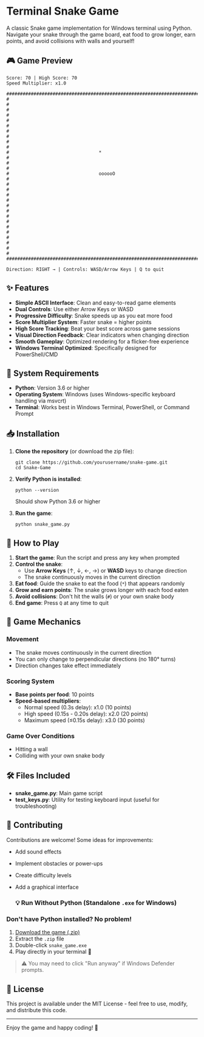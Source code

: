 # Terminal Snake Game

A classic Snake game implementation for Windows terminal using Python. Navigate your snake through the game board, eat food to grow longer, earn points, and avoid collisions with walls and yourself!

## 🎮 Game Preview

```
Score: 70 | High Score: 70
Speed Multiplier: x1.0

################################################################################
#                                                                              #
#                                                                              #
#                                                                              #
#                                                                              #
#                                                                              #
#                                 *                                            #
#                                                                              #
#                                 oooooO                                       #
#                                                                              #
#                                                                              #
#                                                                              #
#                                                                              #
#                                                                              #
#                                                                              #
#                                                                              #
################################################################################

Direction: RIGHT → | Controls: WASD/Arrow Keys | Q to quit
```

## ✨ Features

- **Simple ASCII Interface**: Clean and easy-to-read game elements
- **Dual Controls**: Use either Arrow Keys or WASD
- **Progressive Difficulty**: Snake speeds up as you eat more food
- **Score Multiplier System**: Faster snake = higher points
- **High Score Tracking**: Beat your best score across game sessions
- **Visual Direction Feedback**: Clear indicators when changing direction
- **Smooth Gameplay**: Optimized rendering for a flicker-free experience
- **Windows Terminal Optimized**: Specifically designed for PowerShell/CMD

## 🔧 System Requirements

- **Python**: Version 3.6 or higher
- **Operating System**: Windows (uses Windows-specific keyboard handling via msvcrt)
- **Terminal**: Works best in Windows Terminal, PowerShell, or Command Prompt

## 📥 Installation

1. **Clone the repository** (or download the zip file):
   ```
   git clone https://github.com/yourusername/snake-game.git
   cd Snake-Game
   ```

2. **Verify Python is installed**:
   ```
   python --version
   ```
   Should show Python 3.6 or higher

3. **Run the game**:
   ```
   python snake_game.py
   ```

## 🎯 How to Play

1. **Start the game**: Run the script and press any key when prompted
2. **Control the snake**:
   - Use **Arrow Keys** (↑, ↓, ←, →) or **WASD** keys to change direction
   - The snake continuously moves in the current direction
3. **Eat food**: Guide the snake to eat the food (`*`) that appears randomly
4. **Grow and earn points**: The snake grows longer with each food eaten
5. **Avoid collisions**: Don't hit the walls (`#`) or your own snake body
6. **End game**: Press `Q` at any time to quit

## 🎲 Game Mechanics

### Movement
- The snake moves continuously in the current direction
- You can only change to perpendicular directions (no 180° turns)
- Direction changes take effect immediately

### Scoring System
- **Base points per food**: 10 points
- **Speed-based multipliers**:
  - Normal speed (0.3s delay): x1.0 (10 points)
  - High speed (0.15s - 0.20s delay): x2.0 (20 points)
  - Maximum speed (≤0.15s delay): x3.0 (30 points)

### Game Over Conditions
- Hitting a wall
- Colliding with your own snake body

## 🛠️ Files Included

- **snake_game.py**: Main game script
- **test_keys.py**: Utility for testing keyboard input (useful for troubleshooting)

## 🤝 Contributing

Contributions are welcome! Some ideas for improvements:
- Add sound effects
- Implement obstacles or power-ups
- Create difficulty levels
- Add a graphical interface

  ### 💡 Run Without Python (Standalone `.exe` for Windows)

### Don't have Python installed? No problem!

1. [Download the game (.zip)](https://github.com/yourusername/Snake-Game/releases/download/v1.0.0/Snake-Game-Windows.zip)
2. Extract the `.zip` file
3. Double-click `snake_game.exe`
4. Play directly in your terminal 🐍

> ⚠️ You may need to click "Run anyway" if Windows Defender prompts.


## 📜 License

This project is available under the MIT License - feel free to use, modify, and distribute this code.

---

Enjoy the game and happy coding! 🐍
